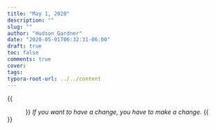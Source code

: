 ```yaml
---
title: "May 1, 2020"
description: ""
slug: ""
author: "Hudson Gardner"
date: "2020-05-01T06:32:31-06:00"
draft: true
toc: false
comments: true
cover:
tags:
typora-root-url: ../../content
---
```


{{ <center> }} *If you want to have a change, you have to make a change.* {{ </center> }}

